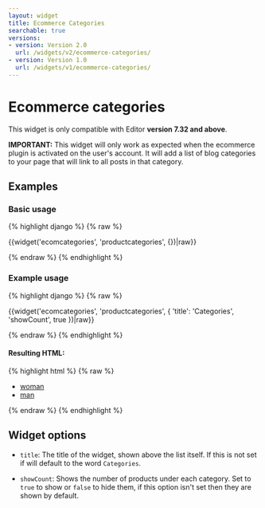 ```yaml
---
layout: widget
title: Ecommerce Categories
searchable: true
versions:
- version: Version 2.0
  url: /widgets/v2/ecommerce-categories/
- version: Version 1.0
  url: /widgets/v1/ecommerce-categories/
---
```


# Ecommerce categories

This widget is only compatible with Editor **version 7.32 and above**.

**IMPORTANT:** This widget will only work as expected when the ecommerce plugin is activated on the user's account. It will add a list of blog categories to your page that will link to all posts in that category.

## Examples

### Basic usage

{% highlight django %}
{% raw %}

  {{widget('ecomcategories', 'productcategories', {})|raw}}

{% endraw %}
{% endhighlight %}

### Example usage

{% highlight django %}
{% raw %}

  {{widget('ecomcategories', 'productcategories', {
    'title': 'Categories',
    'showCount', true
  })|raw}}

{% endraw %}
{% endhighlight %}


#### Resulting HTML:

{% highlight html %}
{% raw %}

<div id="page-zones__main-widgets__ecomcategorieslistWidget" data-name="ecomcategorieslist" class="widget  widget--zone-widget">
  <div class="bk-ecomcategorieslist  ecomcategorieslist  widget__ecomcategorieslist">
    <div class="categories-listing  widget__categories-listing">
      <ul class="categories-list  categories-listing__categories-list">
        <li class="category-item  categories-listing__category-item">
          <a class="category-link  categories-listing__category-link" href="/store?category=woman">woman</a>
        </li>
        <li class="category-item  categories-listing__category-item">
          <a class="category-link  categories-listing__category-link" href="/store?category=man">man</a>
        </li>
      </ul>
    </div>
  </div>
</div>

{% endraw %}
{% endhighlight %}

## Widget options

* ```title```: The title of the widget, shown above the list itself. If this is not set if will default to the word ```Categories```.

* ```showCount```: Shows the number of products under each category. Set to ```true``` to show or ```false``` to hide them, if this option isn't set then they are shown by default.
